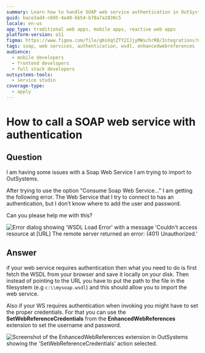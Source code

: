 ```yaml
---
summary: Learn how to handle SOAP web service authentication in OutSystems 11 (O11) by saving WSDL locally and using EnhancedWebReferences for credentials.
guid: bace3ad4-c605-4a40-bb54-b78a7a2830c5
locale: en-us
app_type: traditional web apps, mobile apps, reactive web apps
platform-version: o11
figma: https://www.figma.com/file/gKoXqtZTY2IJjyMWschrRB/Integrations?node-id=147:325
tags: soap, web services, authentication, wsdl, enhancedwebreferences
audience:
  - mobile developers
  - frontend developers
  - full stack developers
outsystems-tools:
  - service studio
coverage-type:
  - apply
---
```


# How to call a SOAP web service with authentication

## Question

I am having some issues with a Soap Web Service I am trying to import to OutSystems.

After trying to use the option "Consume Soap Web Service…" I am getting the following error. The Web Service that I try to connect to has an authentication, but I don’t know where to add the user and password.

Can you please help me with this?

![Error dialog showing 'WSDL Load Error' with a message 'Couldn't access resource at [URL] The remote server returned an error: (401) Unauthorized.'](images/How-to-call-a-SOAP-web-service-with-authentication_0.png "WSDL Load Error Dialog")

## Answer

if your web service requires authentication then what you need to do is first fetch the WSDL from your browser and save it locally on your disk. Then instead of pointing to the URL you have to put the path to the file in the filesystem (e.g `c:\\mysoap.wsdl`) and this should allow you to import the web service.

Also if your WS requires authentication when invoking you might have to set the proper credentials. For that you can use the **SetWebReferenceCredentials** from the **EnhancedWebReferences** extension to set the username and password.

![Screenshot of the EnhancedWebReferences extension in OutSystems showing the 'SetWebReferenceCredentials' action selected.](images/How-to-call-a-SOAP-web-service-with-authentication_1.png "SetWebReferenceCredentials Action in OutSystems")

